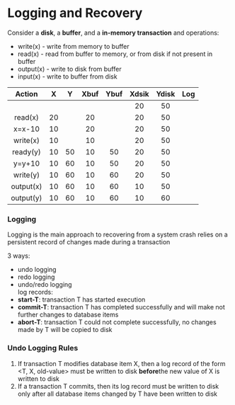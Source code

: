# Logging and Recovery

Consider a  **disk**, a  **buffer**, and a  **in-memory transaction** and operations:
-   write(x) - write from memory to buffer
-   read(x) - read from buffer to memory, or from disk if not present in buffer
-   output(x) - write to disk from buffer
-   input(x) - write to buffer from disk

|   Action  |  X |  Y | Xbuf | Ybuf | Xdsik | Ydisk | Log |
|:---------:|:--:|:--:|:----:|:----:|:-----:|:-----:|:---:|
|           |    |    |      |      |   20  |   50  |     |
|  read(x)  | 20 |    |  20  |      |   20  |   50  |     |
|   x=x-10  | 10 |    |  20  |      |   20  |   50  |     |
|  write(x) | 10 |    |  10  |      |   20  |   50  |     |
|  ready(y) | 10 | 50 |  10  |  50  |   20  |   50  |     |
|   y=y+10  | 10 | 60 |  10  |  50  |   20  |   50  |     |
|  write(y) | 10 | 60 |  10  |  60  |   20  |   50  |     |
| output(x) | 10 | 60 |  10  |  60  |   10  |   50  |     |
| output(y) | 10 | 60 |  10  |  60  |   10  |   60  |     |

### Logging

Logging is the main approach to recovering from a system crash relies on a persistent record of changes made during a transaction

3 ways:

-   undo logging
-   redo logging
-   undo/redo logging  
    log records:
-   **start-T**: transaction T has started execution
-   **commit-T**: transaction T has completed successfully and will make not further changes to database items
-   **abort-T**: transaction T could not complete successfully, no changes made by T will be copied to disk

### [](https://github.com/werdnakof/DatabaseNotes/blob/master/10_-_Logging_and_Recovery.md#undo-logging-rules)Undo Logging Rules

1.  If transaction T modifies database item X, then a log record of the form <T, X, old-value> must be written to disk  **before**the new value of X is written to disk
2.  If a transaction T commits, then its <commit-T> log record must be written to disk only after all database items changed by T have been written to disk
<!--stackedit_data:
eyJoaXN0b3J5IjpbMTA5MDg5MDAyMSwtNzQ0NzY1Mjg0LDQyMz
E5MDkyXX0=
-->